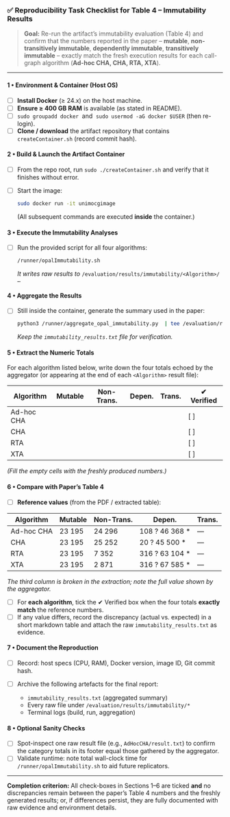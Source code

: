 ### ✅ Reproducibility Task Checklist for **Table 4 – Immutability Results**

> **Goal:** Re-run the artifact’s immutability evaluation (Table 4) and confirm that the numbers reported in the paper
> – **mutable**, **non-transitively immutable**, **dependently immutable**, **transitively immutable** – exactly match the fresh execution results for each call-graph algorithm (**Ad-hoc CHA, CHA, RTA, XTA**).

---

#### 1 • Environment & Container  (Host OS)

* [ ] **Install Docker** (≥ 24.x) on the host machine.
* [ ] **Ensure ≥ 400 GB RAM** is available (as stated in README).
* [ ] `sudo groupadd docker`  and  `sudo usermod -aG docker $USER` (then re-login).
* [ ] **Clone / download** the artifact repository that contains `createContainer.sh` (record commit hash).

#### 2 • Build & Launch the Artifact Container

* [ ] From the repo root, run `sudo ./createContainer.sh` and verify that it finishes without error.
* [ ] Start the image:

  ```bash
  sudo docker run -it unimocgimage
  ```

  (All subsequent commands are executed **inside** the container.)

#### 3 • Execute the Immutability Analyses

* [ ] Run the provided script for all four algorithms:

  ```bash
  /runner/opalImmutability.sh
  ```

  *It writes raw results to* `/evaluation/results/immutability/<Algorithm>/ …`

#### 4 • Aggregate the Results

* [ ] Still inside the container, generate the summary used in the paper:

  ```bash
  python3 /runner/aggregate_opal_immutability.py  | tee /evaluation/results/immutability_results.txt
  ```

  *Keep the `immutability_results.txt` file for verification.*

#### 5 • Extract the Numeric Totals

For each algorithm listed below, write down the four totals echoed by the aggregator (or appearing at the end of each `<Algorithm>` result file):

| Algorithm  | Mutable | Non-Trans. | Depen. | Trans. | ✔ Verified |
| ---------- | ------- | ---------- | ------ | ------ | ---------- |
| Ad-hoc CHA |         |            |        |        | \[ ]       |
| CHA        |         |            |        |        | \[ ]       |
| RTA        |         |            |        |        | \[ ]       |
| XTA        |         |            |        |        | \[ ]       |

*(Fill the empty cells with the freshly produced numbers.)*

#### 6 • Compare with Paper’s Table 4

* [ ] **Reference values** (from the PDF / extracted table):

| Algorithm  | Mutable | Non-Trans. | Depen.          | Trans. |
| ---------- | ------- | ---------- | --------------- | ------ |
| Ad-hoc CHA | 23 195  | 24 296     | 108 ? 46 368 \* | —      |
| CHA        | 23 195  | 25 252     | 20 ? 45 500 \*  | —      |
| RTA        | 23 195  | 7 352      | 316 ? 63 104 \* | —      |
| XTA        | 23 195  | 2 871      | 316 ? 67 585 \* | —      |

*The third column is broken in the extraction; note the full value shown by the aggregator.*

* [ ] For **each algorithm**, tick the ✔ Verified box when the four totals **exactly match** the reference numbers.
* [ ] If any value differs, record the discrepancy (actual vs. expected) in a short markdown table and attach the raw `immutability_results.txt` as evidence.

#### 7 • Document the Reproduction

* [ ] Record: host specs (CPU, RAM), Docker version, image ID, Git commit hash.
* [ ] Archive the following artefacts for the final report:

  * `immutability_results.txt` (aggregated summary)
  * Every raw file under `/evaluation/results/immutability/*`
  * Terminal logs (build, run, aggregation)

#### 8 • Optional Sanity Checks

* [ ] Spot-inspect one raw result file (e.g., `AdHocCHA/result.txt`) to confirm the category totals in its footer equal those gathered by the aggregator.
* [ ] Validate runtime: note total wall-clock time for `/runner/opalImmutability.sh` to aid future replicators.

---

**Completion criterion:** All check-boxes in Sections 1–6 are ticked **and** no discrepancies remain between the paper’s Table 4 numbers and the freshly generated results; or, if differences persist, they are fully documented with raw evidence and environment details.
